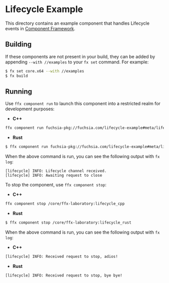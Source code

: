 # Lifecycle Example

This directory contains an example component that handles Lifecycle events in
[Component Framework](/docs/concepts/components/introduction.md).

## Building

If these components are not present in your build, they can be added by
appending `--with //examples` to your `fx set` command. For example:

```bash
$ fx set core.x64 --with //examples
$ fx build
```

## Running

Use `ffx component run` to launch this component into a restricted realm
for development purposes:

-  **C++**

```bash
ffx component run fuchsia-pkg://fuchsia.com/lifecycle-example#meta/lifecycle_cpp.cm
```

-  **Rust**

```bash
$ ffx component run fuchsia-pkg://fuchsia.com/lifecycle-example#meta/lifecycle_rust.cm
```

When the above command is run, you can see the following output with `fx log`:

```
[lifecycle] INFO: Lifecycle channel received.
[lifecycle] INFO: Awaiting request to close
```

To stop the component, use `ffx component stop`:

-  **C++**

```bash
ffx component stop /core/ffx-laboratory:lifecycle_cpp
```

-  **Rust**

```bash
$ ffx component stop /core/ffx-laboratory:lifecycle_rust
```

When the above command is run, you can see the following output with `fx log`:

-  **C++**

```bash
[lifecycle] INFO: Received request to stop, adios!
```

-  **Rust**

```bash
[lifecycle] INFO: Received request to stop, bye bye!
```
